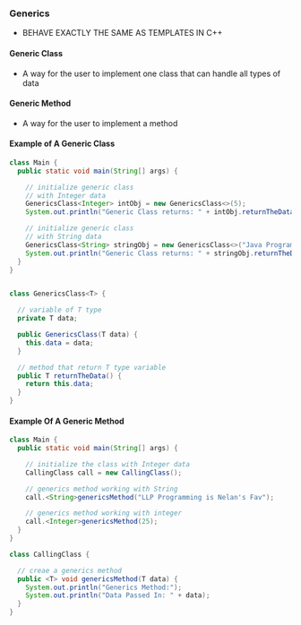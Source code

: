 ### Generics

- BEHAVE EXACTLY THE SAME AS TEMPLATES IN C++

#### Generic Class
- A way for the user to implement one class that can handle all types of data

#### Generic Method
- A way for the user to implement a method 


#### Example of A Generic Class
```java
class Main {
  public static void main(String[] args) {

    // initialize generic class
    // with Integer data
    GenericsClass<Integer> intObj = new GenericsClass<>(5);
    System.out.println("Generic Class returns: " + intObj.returnTheData());

    // initialize generic class
    // with String data
    GenericsClass<String> stringObj = new GenericsClass<>("Java Programming");
    System.out.println("Generic Class returns: " + stringObj.returnTheData());
  }
}


class GenericsClass<T> {

  // variable of T type
  private T data;

  public GenericsClass(T data) {
    this.data = data;
  }

  // method that return T type variable
  public T returnTheData() {
    return this.data;
  }
}
```

#### Example Of A Generic Method
```java
class Main {
  public static void main(String[] args) {

    // initialize the class with Integer data
    CallingClass call = new CallingClass();

    // generics method working with String
    call.<String>genericsMethod("LLP Programming is Nelan's Fav");

    // generics method working with integer
    call.<Integer>genericsMethod(25);
  }
}

class CallingClass {

  // creae a generics method
  public <T> void genericsMethod(T data) {
    System.out.println("Generics Method:");
    System.out.println("Data Passed In: " + data);
  }
}
```